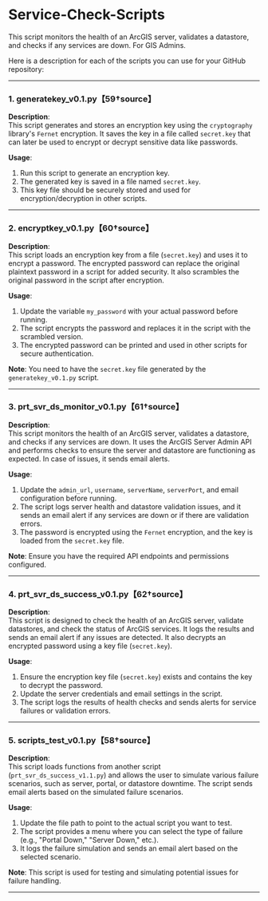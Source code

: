 # Service-Check-Scripts
This script monitors the health of an ArcGIS server, validates a datastore, and checks if any services are down. For GIS Admins.

Here is a description for each of the scripts you can use for your GitHub repository:

---

### 1. **generatekey_v0.1.py**【59†source】

**Description**:  
This script generates and stores an encryption key using the `cryptography` library's `Fernet` encryption. It saves the key in a file called `secret.key` that can later be used to encrypt or decrypt sensitive data like passwords.

**Usage**:
1. Run this script to generate an encryption key.
2. The generated key is saved in a file named `secret.key`.
3. This key file should be securely stored and used for encryption/decryption in other scripts.

---

### 2. **encryptkey_v0.1.py**【60†source】

**Description**:  
This script loads an encryption key from a file (`secret.key`) and uses it to encrypt a password. The encrypted password can replace the original plaintext password in a script for added security. It also scrambles the original password in the script after encryption.

**Usage**:
1. Update the variable `my_password` with your actual password before running.
2. The script encrypts the password and replaces it in the script with the scrambled version.
3. The encrypted password can be printed and used in other scripts for secure authentication.

**Note**: You need to have the `secret.key` file generated by the `generatekey_v0.1.py` script.

---

### 3. **prt_svr_ds_monitor_v0.1.py**【61†source】

**Description**:  
This script monitors the health of an ArcGIS server, validates a datastore, and checks if any services are down. It uses the ArcGIS Server Admin API and performs checks to ensure the server and datastore are functioning as expected. In case of issues, it sends email alerts.

**Usage**:
1. Update the `admin_url`, `username`, `serverName`, `serverPort`, and email configuration before running.
2. The script logs server health and datastore validation issues, and it sends an email alert if any services are down or if there are validation errors.
3. The password is encrypted using the `Fernet` encryption, and the key is loaded from the `secret.key` file.

**Note**: Ensure you have the required API endpoints and permissions configured.

---

### 4. **prt_svr_ds_success_v0.1.py**【62†source】

**Description**:  
This script is designed to check the health of an ArcGIS server, validate datastores, and check the status of ArcGIS services. It logs the results and sends an email alert if any issues are detected. It also decrypts an encrypted password using a key file (`secret.key`).

**Usage**:
1. Ensure the encryption key file (`secret.key`) exists and contains the key to decrypt the password.
2. Update the server credentials and email settings in the script.
3. The script logs the results of health checks and sends alerts for service failures or validation errors.

---

### 5. **scripts_test_v0.1.py**【58†source】

**Description**:  
This script loads functions from another script (`prt_svr_ds_success_v1.1.py`) and allows the user to simulate various failure scenarios, such as server, portal, or datastore downtime. The script sends email alerts based on the simulated failure scenarios.

**Usage**:
1. Update the file path to point to the actual script you want to test.
2. The script provides a menu where you can select the type of failure (e.g., "Portal Down," "Server Down," etc.).
3. It logs the failure simulation and sends an email alert based on the selected scenario.

**Note**: This script is used for testing and simulating potential issues for failure handling.

---
